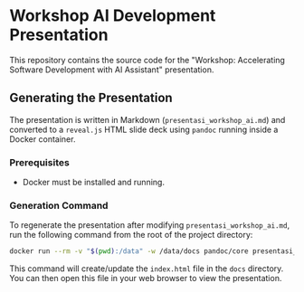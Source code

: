 # Workshop AI Development Presentation

This repository contains the source code for the "Workshop: Accelerating Software Development with AI Assistant" presentation.

## Generating the Presentation

The presentation is written in Markdown (`presentasi_workshop_ai.md`) and converted to a `reveal.js` HTML slide deck using `pandoc` running inside a Docker container.

### Prerequisites

- Docker must be installed and running.

### Generation Command

To regenerate the presentation after modifying `presentasi_workshop_ai.md`, run the following command from the root of the project directory:

```bash
docker run --rm -v "$(pwd):/data" -w /data/docs pandoc/core presentasi_workshop_ai.md -t revealjs -s -o index.html --metadata title="Workshop AI Development" -V theme=white
```

This command will create/update the `index.html` file in the `docs` directory. You can then open this file in your web browser to view the presentation.
